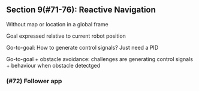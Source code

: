 ## Section 9(#71-76): Reactive Navigation

Without map or location in a global frame

Goal expressed relative to current robot position

Go-to-goal: How to generate control signals? Just need a PID

Go-to-goal + obstacle avoidance: challenges are generating control signals + behaviour when obstacle detectged

### (#72) Follower app